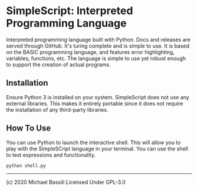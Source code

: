 # SimpleScript: Interpreted Programming Language

Interpreted programming language built with Python. 
Docs and releases are served through GitHub. 
It's turing complete and is simple to use.
It is based on the BASIC programming language, and features error highlighting, variables, functions, etc.
The language is simple to use yet robust enough to support the creation of actual programs.

## Installation

Ensure Python 3 is installed on your system. SimpleScript does not use any external libraries.
This makes it entirely portable since it does not require the installation of any third-party libraries.

## How To Use

You can use Python to launch the interactive shell. This will allow you to play with the SimpleSCript language in your terminal. You can use the shell to test expressions and functionality.

```BASH
python shell.py
```

---

(c) 2020 Michael Bassili Licensed Under GPL-3.0